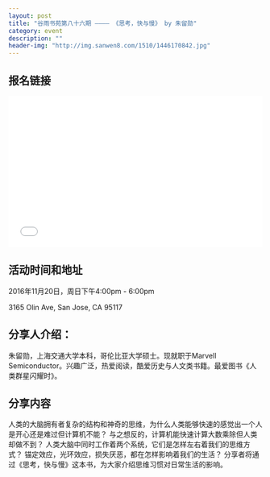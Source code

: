 ```yaml
---
layout: post
title: "谷雨书苑第八十六期 ———— 《思考，快与慢》 by 朱留勋"
category: event
description: ""
header-img: "http://img.sanwen8.com/1510/1446170842.jpg"
---
```


## 报名链接
<div style="width:100%; text-align:left;" ><iframe src="//eventbrite.com/tickets-external?eid=9429655893&ref=etckt" frameborder="0" height="300" width="100%" vspace="0" hspace="0" marginheight="5" marginwidth="5" scrolling="auto" allowtransparency="true"></iframe></div>

## 活动时间和地址
2016年11月20日，周日下午4:00pm - 6:00pm

3165 Olin Ave, San Jose, CA 95117

## 分享人介绍：
朱留勋，上海交通大学本科，哥伦比亚大学硕士。现就职于Marvell Semiconductor。兴趣广泛，热爱阅读，酷爱历史与人文类书籍。最爱图书《人类群星闪耀时》。

## 分享内容
人类的大脑拥有者复杂的结构和神奇的思维，为什么人类能够快速的感觉出一个人是开心还是难过但计算机不能？
与之想反的，计算机能快速计算大数乘除但人类却做不到？
人类大脑中同时工作着两个系统，它们是怎样左右着我们的思维方式？
锚定效应，光环效应，损失厌恶，都在怎样影响着我们的生活？
分享者将通过《思考，快与慢》这本书，为大家介绍思维习惯对日常生活的影响。
